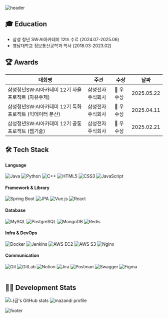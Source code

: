 ![header](https://capsule-render.vercel.app/api?type=waving&color=87CEFA&height=220&section=header&text=Gomie's%20GitHub&fontSize=48&fontColor=ffffff&fontAlign=50&fontAlignY=40)

## 🎓 Education
- 삼성 청년 SW·AI아카데미 12th 수료 (2024.07-2025.06)<br>
- 영남대학교 정보통신공학과 학사 (2018.03-2023.02) 

## 🏆 Awards  
| 대회명 | 주관 | 수상 | 날짜 |
|--------|------|------|------|
| 삼성청년SW·AI아카데미 12기 자율 프로젝트 (자유주제) | 삼성전자주식회사 | 🥉 우수상 | 2025.05.22 |
| 삼성청년SW·AI아카데미 12기 특화 프로젝트 (빅데이터 분산) | 삼성전자주식회사 | 🥇 우수상 | 2025.04.11 |
| 삼성청년SW·AI아카데미 12기 공통 프로젝트 (웹기술) | 삼성전자주식회사 | 🥉 우수상 | 2025.02.21 |

## 🛠️ Tech Stack
#### Language
![Java](https://img.shields.io/badge/Java-007396?style=flat&logo=openjdk&logoColor=white)
![Python](https://img.shields.io/badge/Python-3776AB?style=flat&logo=python&logoColor=white)
![C++](https://img.shields.io/badge/C++-00599C?style=flat&logo=cplusplus&logoColor=white)
![HTML5](https://img.shields.io/badge/HTML5-E34F26?style=flat&logo=html5&logoColor=white)
![CSS3](https://img.shields.io/badge/CSS3-1572B6?style=flat&logo=css3&logoColor=white)
![JavaScript](https://img.shields.io/badge/JavaScript-F7DF1E?style=flat&logo=javascript&logoColor=black)

#### Framework & Library
![Spring Boot](https://img.shields.io/badge/SpringBoot-6DB33F?style=flat&logo=springboot&logoColor=white)
![JPA](https://img.shields.io/badge/JPA-59666C?style=flat&logo=hibernate&logoColor=white)
![Vue.js](https://img.shields.io/badge/Vue.js-4FC08D?style=flat&logo=vue.js&logoColor=white)
![React](https://img.shields.io/badge/React-61DAFB?style=flat&logo=react&logoColor=black)

#### Database
![MySQL](https://img.shields.io/badge/MySQL-4479A1?style=flat&logo=mysql&logoColor=white)
![PostgreSQL](https://img.shields.io/badge/PostgreSQL-4169E1?style=flat&logo=postgresql&logoColor=white)
![MongoDB](https://img.shields.io/badge/MongoDB-47A248?style=flat&logo=mongodb&logoColor=white)
![Redis](https://img.shields.io/badge/Redis-DC382D?style=flat&logo=redis&logoColor=white)

#### Infra & DevOps
![Docker](https://img.shields.io/badge/Docker-2496ED?style=flat&logo=docker&logoColor=white)
![Jenkins](https://img.shields.io/badge/Jenkins-D24939?style=flat&logo=jenkins&logoColor=white)
![AWS EC2](https://img.shields.io/badge/AWS_EC2-FF9900?style=flat&logo=amazon-ec2&logoColor=white)
![AWS S3](https://img.shields.io/badge/AWS_S3-569A31?style=flat&logo=amazon-s3&logoColor=white)
![Nginx](https://img.shields.io/badge/Nginx-009639?style=flat&logo=nginx&logoColor=white)

#### Communication
![Git](https://img.shields.io/badge/Git-F05032?style=flat&logo=git&logoColor=white)
![GitLab](https://img.shields.io/badge/GitLab-FC6D26?style=flat&logo=gitlab&logoColor=white)
![Notion](https://img.shields.io/badge/Notion-000000?style=flat&logo=notion&logoColor=white)
![Jira](https://img.shields.io/badge/Jira-0052CC?style=flat&logo=jira&logoColor=white)
![Postman](https://img.shields.io/badge/Postman-FF6C37?style=flat&logo=postman&logoColor=white)
![Swagger](https://img.shields.io/badge/Swagger-85EA2D?style=flat&logo=swagger&logoColor=black)
![Figma](https://img.shields.io/badge/Figma-F24E1E?style=flat&logo=figma&logoColor=white)
<br>
<br>
## 🧑‍💻 Development Stats
![나금's GitHub stats](https://github-readme-stats.vercel.app/api?username=gomie1&show_icons=true&theme=default)
![mazandi profile](http://mazassumnida.wtf/api/v2/generate_badge?boj=nagum0545)

![footer](https://capsule-render.vercel.app/api?type=waving&color=87CEFA&height=120&section=footer)
